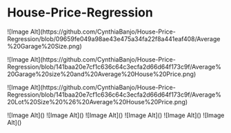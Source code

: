 # House-Price-Regression
<p>![Image Alt](https://github.com/CynthiaBanjo/House-Price-Regression/blob/09659fe049a98ae43e475a34fa22f8a441eaf408/Average%20Garage%20Size.png)</p>
<p>![Image Alt](https://github.com/CynthiaBanjo/House-Price-Regression/blob/141baa20e7cf1c636c64c3ecfa2d66d64f173c9f/Average%20Garage%20size%20and%20Average%20House%20Price.png)</p>
<p>![Image Alt](https://github.com/CynthiaBanjo/House-Price-Regression/blob/141baa20e7cf1c636c64c3ecfa2d66d64f173c9f/Average%20Lot%20Size%20%26%20Average%20House%20Price.png)</p>
![Image Alt]()
![Image Alt]()
![Image Alt]()
![Image Alt]()
![Image Alt]()
![Image Alt]()

